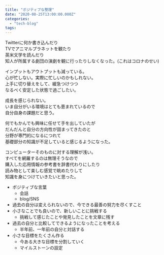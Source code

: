 ```yaml
---
title: "ポジティブな整理"
date: "2020-08-25T13:00:00.000Z"
categories: 
  - "tech-blog"
tags: 
---
```


Twitterに何か書き込んだり  
TVでアニマルプラネットを観たり  
英米文学を読んだり  
知人が所属する劇団の演劇を観に行ったりしなくなった。(これはコロナのせい)

インプットもアウトプットも減っている。  
心が忙しない。実際に忙しいのかもしれない。  
上手に切り替えをして、緩急つけつつ  
なるべく安定した状態で過ごしたい。

成長を感じられない。  
いま自分がいる環境はとても恵まれているので  
自分自身の課題だと思う。

何でもかんでも興味に任せて手を出していたが  
だんだんと自分の方向性が固まってきたのと  
分野が専門的になるにつれて  
基礎部分の知識が不足していると感じるようになった。

コンピューターそのものに対する理解が浅い。  
すべてを網羅するのは無理そうなので  
購入した応用情報の参考書を辞書代わりにしたり  
読み物として楽しむ感覚で眺めたりして  
知識を身につけていきたいと思った。

- ポジティブな言葉
    - 会話
    - blog/SNS
- 過去の自分は変えられないので、今できる最善の努力を尽くすこと
- 小さなことでも良いので、新しいことに挑戦する
    - 挑戦して感じたことや発見したことを文章に残す
- 過去の自分と比較してできるようになったことを考える
    - 半年前、一年前の自分と対話する
- 小さな目標をたくさん作る
    - 今ある大きな目標を分割していく
    - マイルストーンの設定

